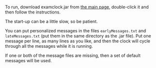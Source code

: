 To run, download examclock.jar from [the main page](http://code.google.com/p/csed/), double-click it and then follow the instructions.

The start-up can be a little slow, so be patient.

You can put personalized messages in the files `earlyMessages.txt` and `lateMessages.txt` (put them in the same directory as the .jar file). Put one message per line, as many lines as you like, and then the clock will cycle through all the messages while it is running.

If one or both of the message files are missing, then a set of default messages will be used.